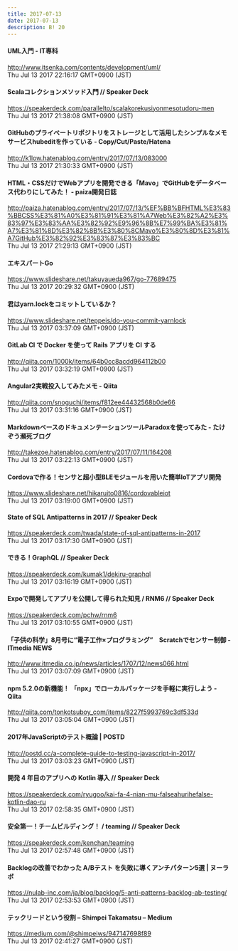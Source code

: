 ```yaml
---
title: 2017-07-13
date: 2017-07-13
description: B! 20
---
```


#### UML入門 - IT専科
http://www.itsenka.com/contents/development/uml/<br>
Thu Jul 13 2017 22:16:17 GMT+0900 (JST)<br>


#### Scalaコレクションメソッド入門 // Speaker Deck
https://speakerdeck.com/parallelto/scalakorekusiyonmesotudoru-men<br>
Thu Jul 13 2017 21:38:08 GMT+0900 (JST)<br>


#### GitHubのプライベートリポジトリをストレージとして活用したシンプルなメモサービスhubeditを作っている - Copy/Cut/Paste/Hatena
http://k1low.hatenablog.com/entry/2017/07/13/083000<br>
Thu Jul 13 2017 21:30:33 GMT+0900 (JST)<br>


#### ﻿HTML・CSSだけでWebアプリを開発できる「Mavo」でGitHubをデータベース代わりにしてみた！ - paiza開発日誌
http://paiza.hatenablog.com/entry/2017/07/13/%EF%BB%BFHTML%E3%83%BBCSS%E3%81%A0%E3%81%91%E3%81%A7Web%E3%82%A2%E3%83%97%E3%83%AA%E3%82%92%E9%96%8B%E7%99%BA%E3%81%A7%E3%81%8D%E3%82%8B%E3%80%8CMavo%E3%80%8D%E3%81%A7GitHub%E3%82%92%E3%83%87%E3%83%BC<br>
Thu Jul 13 2017 21:29:13 GMT+0900 (JST)<br>


#### エキスパートGo
https://www.slideshare.net/takuyaueda967/go-77689475<br>
Thu Jul 13 2017 20:29:32 GMT+0900 (JST)<br>


#### 君はyarn.lockをコミットしているか？
https://www.slideshare.net/teppeis/do-you-commit-yarnlock<br>
Thu Jul 13 2017 03:37:09 GMT+0900 (JST)<br>


#### GitLab CI で Docker を使って Rails アプリを CI する
http://qiita.com/1000k/items/64b0cc8acdd964112b00<br>
Thu Jul 13 2017 03:32:19 GMT+0900 (JST)<br>


#### Angular2実戦投入してみたメモ - Qiita
http://qiita.com/snoguchi/items/f812ee44432568b0de66<br>
Thu Jul 13 2017 03:31:16 GMT+0900 (JST)<br>


#### MarkdownベースのドキュメンテーションツールParadoxを使ってみた - たけぞう瀕死ブログ
http://takezoe.hatenablog.com/entry/2017/07/11/164208<br>
Thu Jul 13 2017 03:22:13 GMT+0900 (JST)<br>


#### Cordovaで作る！センサと超小型BLEモジュールを用いた簡単IoTアプリ開発
https://www.slideshare.net/hikaruito0816/cordovableiot<br>
Thu Jul 13 2017 03:19:00 GMT+0900 (JST)<br>


#### State of SQL Antipatterns in 2017 // Speaker Deck
https://speakerdeck.com/twada/state-of-sql-antipatterns-in-2017<br>
Thu Jul 13 2017 03:17:30 GMT+0900 (JST)<br>


#### できる！GraphQL // Speaker Deck
https://speakerdeck.com/kumak1/dekiru-graphql<br>
Thu Jul 13 2017 03:16:19 GMT+0900 (JST)<br>


#### Expoで開発してアプリを公開して得られた知見 / RNM6 // Speaker Deck
https://speakerdeck.com/pchw/rnm6<br>
Thu Jul 13 2017 03:10:55 GMT+0900 (JST)<br>


####  「子供の科学」8月号に“電子工作×プログラミング”　Scratchでセンサー制御 - ITmedia NEWS
http://www.itmedia.co.jp/news/articles/1707/12/news066.html<br>
Thu Jul 13 2017 03:07:09 GMT+0900 (JST)<br>


#### npm 5.2.0の新機能！ 「npx」でローカルパッケージを手軽に実行しよう - Qiita
http://qiita.com/tonkotsuboy_com/items/8227f5993769c3df533d<br>
Thu Jul 13 2017 03:05:04 GMT+0900 (JST)<br>


#### 2017年JavaScriptのテスト概論 | POSTD
http://postd.cc/a-complete-guide-to-testing-javascript-in-2017/<br>
Thu Jul 13 2017 03:03:23 GMT+0900 (JST)<br>


#### 開発 4 年目のアプリへの Kotlin 導入 // Speaker Deck
https://speakerdeck.com/ryugoo/kai-fa-4-nian-mu-falseahurihefalse-kotlin-dao-ru<br>
Thu Jul 13 2017 02:58:35 GMT+0900 (JST)<br>


#### 安全第一！チームビルディング！ / teaming // Speaker Deck
https://speakerdeck.com/kenchan/teaming<br>
Thu Jul 13 2017 02:57:48 GMT+0900 (JST)<br>


#### Backlogの改善でわかった A/Bテスト を失敗に導くアンチパターン5選 | ヌーラボ
https://nulab-inc.com/ja/blog/backlog/5-anti-patterns-backlog-ab-testing/<br>
Thu Jul 13 2017 02:53:53 GMT+0900 (JST)<br>


#### テックリードという役割 – Shimpei Takamatsu – Medium
https://medium.com/@shimpeiws/947147698f89<br>
Thu Jul 13 2017 02:41:27 GMT+0900 (JST)<br>


